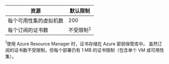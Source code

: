 | 资源 | 默认限制 |
| --- | --- |
| 每个可用性集的虚拟机数 | 200 |
| 每个订阅的证书数 |不受限制<sup>1</sup> |

<sup>1</sup>使用 Azure Resource Manager 时，证书存储在 Azure 密钥保管库中。 虽然订阅的证书数不受限制，但每个部署仍有 1 MB 的证书限制（包含单个 VM 或可用性集）。